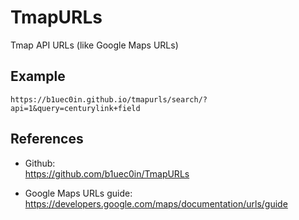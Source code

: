# TmapURLs

Tmap API URLs  (like Google Maps URLs)

## Example
```
https://b1uec0in.github.io/tmapurls/search/?api=1&query=centurylink+field
```

## References
* Github:<br/>
https://github.com/b1uec0in/TmapURLs

* Google Maps URLs guide:<br/>
https://developers.google.com/maps/documentation/urls/guide

